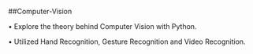 ##Computer-Vision 

• Explore the theory behind Computer Vision with Python.

• Utilized Hand Recognition, Gesture Recognition and Video Recognition.
